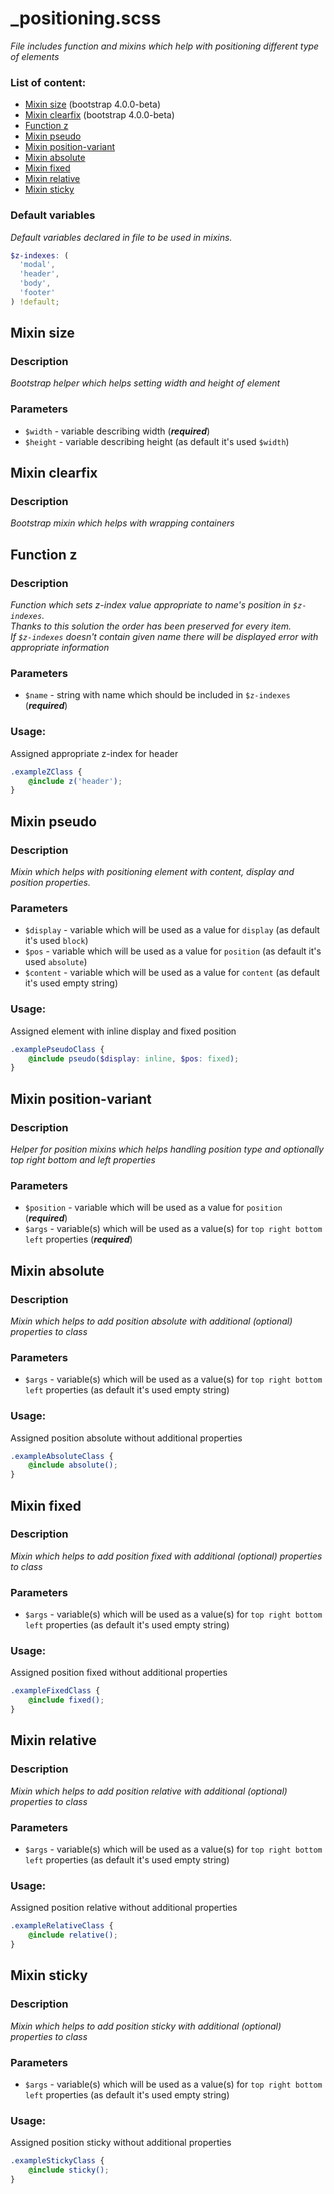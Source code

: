 # _positioning.scss
_File includes function and mixins which help with positioning different type of elements_

### List of content:

- [Mixin size](#function-size) (bootstrap 4.0.0-beta)
- [Mixin clearfix](#mixin-clearfix) (bootstrap 4.0.0-beta)
- [Function z](#function-z)
- [Mixin pseudo](#mixin-pseudo)
- [Mixin position-variant](#mixin-position-variant)
- [Mixin absolute](#mixin-absolute)
- [Mixin fixed](#mixin-fixed)
- [Mixin relative](#mixin-relative)
- [Mixin sticky](#mixin-sticky)


### Default variables
_Default variables declared in file to be used in mixins._

```scss
$z-indexes: (
  'modal',
  'header',
  'body',
  'footer'
) !default;
```

## Mixin size

### Description
_Bootstrap helper which helps setting width and height of element_

### Parameters
- `$width` - variable describing width (***required***)
- `$height` - variable describing height (as default it's used ```$width```)


## Mixin clearfix

### Description
_Bootstrap mixin which helps with wrapping containers_


## Function z

### Description
_Function which sets z-index value appropriate to name's position in ```$z-indexes```.<br />
Thanks to this solution the order has been preserved for every item.<br />
If ```$z-indexes``` doesn't contain given name there will be displayed error with appropriate information_

### Parameters
- `$name` - string with name which should be included in ```$z-indexes``` (***required***)

### Usage: 
Assigned appropriate z-index for header

```scss
.exampleZClass {
    @include z('header');
}
```


## Mixin pseudo

### Description
_Mixin which helps with positioning element with content, display and position properties._

### Parameters
- `$display` - variable which will be used as a value for ```display``` (as default it's used ```block```)
- `$pos` - variable which will be used as a value for ```position``` (as default it's used ```absolute```)
- `$content` - variable which will be used as a value for ```content``` (as default it's used empty string)

### Usage: 
Assigned element with inline display and fixed position

```scss
.examplePseudoClass {
    @include pseudo($display: inline, $pos: fixed);
}
```


## Mixin position-variant

### Description
_Helper for position mixins which helps handling position type and optionally top right bottom and left properties_

### Parameters
- `$position` - variable which will be used as a value for ```position``` (***required***)
- `$args` - variable(s) which will be used as a value(s) for ```top right bottom left``` properties (***required***)


## Mixin absolute

### Description
_Mixin which helps to add position absolute with additional (optional) properties to class_

### Parameters
- `$args` - variable(s) which will be used as a value(s) for ```top right bottom left``` properties (as default it's used empty string)

### Usage: 
Assigned position absolute without additional properties

```scss
.exampleAbsoluteClass {
    @include absolute();
}
```


## Mixin fixed

### Description
_Mixin which helps to add position fixed with additional (optional) properties to class_

### Parameters
- `$args` - variable(s) which will be used as a value(s) for ```top right bottom left``` properties (as default it's used empty string)

### Usage: 
Assigned position fixed without additional properties

```scss
.exampleFixedClass {
    @include fixed();
}
```

## Mixin relative

### Description
_Mixin which helps to add position relative with additional (optional) properties to class_

### Parameters
- `$args` - variable(s) which will be used as a value(s) for ```top right bottom left``` properties (as default it's used empty string)

### Usage: 
Assigned position relative without additional properties

```scss
.exampleRelativeClass {
    @include relative();
}
```

## Mixin sticky

### Description
_Mixin which helps to add position sticky with additional (optional) properties to class_

### Parameters
- `$args` - variable(s) which will be used as a value(s) for ```top right bottom left``` properties (as default it's used empty string)

### Usage: 
Assigned position sticky without additional properties

```scss
.exampleStickyClass {
    @include sticky();
}
```